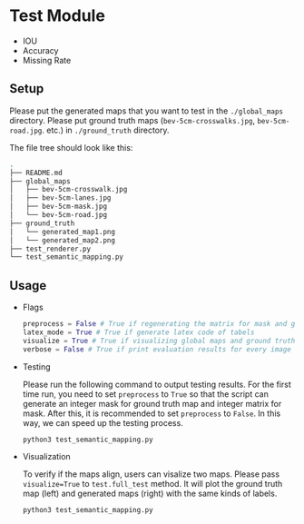 # Test Module
* IOU
* Accuracy
* Missing Rate

## Setup

Please put the generated maps that you want to test in the `./global_maps` directory. 
Please put ground truth maps  (`bev-5cm-crosswalks.jpg`, `bev-5cm-road.jpg`. etc.) in `./ground_truth` directory. 

The file tree should look like this:

```bash
.
├── README.md
├── global_maps
│   ├── bev-5cm-crosswalk.jpg
│   ├── bev-5cm-lanes.jpg
│   ├── bev-5cm-mask.jpg
│   └── bev-5cm-road.jpg
├── ground_truth
│   └── generated_map1.png
│   └── generated_map2.png
├── test_renderer.py
└── test_semantic_mapping.py
```

## Usage

* Flags

  ```python
  preprocess = False # True if regenerating the matrix for mask and ground truth. Those files will speed up testing.
  latex_mode = True # True if generate latex code of tabels
  visualize = True # True if visualizing global maps and ground truth
  verbose = False # True if print evaluation results for every image False if print final average result
  ```

* Testing

  Please run the following command to output testing results. For the first time run, you need to set `preprocess` to `True` so 
  that the script can generate an integer mask for ground truth map and integer matrix for mask. After this, it is recommended to set `preprocess` to `False`. 
  In this way, we can speed up the testing process. 

  ```bash
  python3 test_semantic_mapping.py
  ```

* Visualization

  To verify if the maps align, users can visalize two maps. Please pass `visualize=True` to `test.full_test` method. It will plot the ground truth map (left) and generated maps (right) with the same kinds of labels.

  ```bash
  python3 test_semantic_mapping.py
  ```

  

